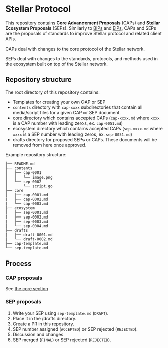 Stellar Protocol
================

This repository contains **Core Advancement Proposals** (CAPs) and **Stellar Ecosystem Proposals** (SEPs). 
Similarly to [BIPs](https://github.com/bitcoin/bips) and [EIPs](https://github.com/ethereum/EIPs), CAPs and SEPs are the proposals of standards to improve Stellar protocol and related client APIs.

CAPs deal with changes to the core protocol of the Stellar network.

SEPs deal with changes to the standards, protocols, and methods used in the ecosystem built on top of the Stellar network. 

## Repository structure

The root directory of this repository contains:

* Templates for creating your own CAP or SEP
* `contents` directory with `cap-xxxx` subdirectories that contain all media/script files for a given CAP or SEP document.
* core directory which contains accepted CAPs (`cap-xxxx.md` where `xxxx` is a CAP number with leading zeros, ex. `cap-0051.md`)
* ecosystem directory which contains accepted CAPs (`sep-xxxx.md` where `xxxx` is a SEP number with leading zeros, ex. `sep-0051.md`)
* drafts directory for proposed SEPs or CAPs. These documents will be removed from here once approved.
  
Example repository structure:
```
├── README.md
├── contents
│   ├── cap-0001
│   │   └── image.png
│   └── sep-0002
│       └── script.go
├── core
│   ├── cap-0001.md
|   ├── cap-0002.md
|   └── cap-0003.md
├── ecosystem
│   ├── sep-0001.md
|   ├── sep-0002.md
|   ├── sep-0003.md
|   └── sep-0004.md
├── drafts
|   ├── draft-0001.md
|   └── draft-0002.md
├── cap-template.md
└── sep-template.md
```

## Process

### CAP proposals

See [the core section](core/readme.md)

### SEP proposals

1. Write your SEP using `sep-template.md` (`DRAFT`).
2. Place it in the /drafts directory.
2. Create a PR in this repository.
3. SEP number assigned (`ACCEPTED`) or SEP rejected (`REJECTED`).
4. Discussion and changes.
5. SEP merged (`FINAL`) or SEP rejected (`REJECTED`).
